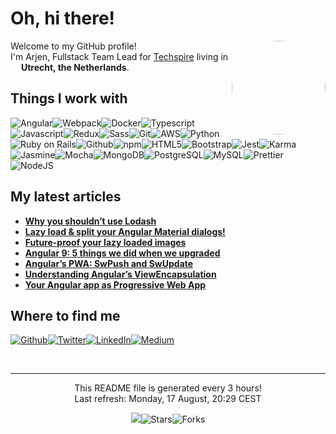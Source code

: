 
<h1> Oh, hi there!</h1><img align="right" width="150" height="150" src="https://github.com/arjenbrandenburgh.png?size=150" style="border-radius:50%"/>
<p>Welcome to my GitHub profile! <br/> I'm Arjen, Fullstack Team Lead for <a href="https://www.techspire.nl" target="_blank">Techspire</a> living in <img src="https://image.flaticon.com/icons/svg/323/323275.svg" width="13"/> <b>Utrecht, the Netherlands</b>.</p>
<h2>Things I work with</h2>
<p><img alt="Angular" src="https://img.shields.io/badge/-Angular-311c87?style=flat-square&logo=angular&logoColor=white"/><img alt="Webpack" src="https://img.shields.io/badge/-Webpack-311c87?style=flat-square&logo=webpack&logoColor=white"/><img alt="Docker" src="https://img.shields.io/badge/-Docker-381b83?style=flat-square&logo=docker&logoColor=white"/><img alt="Typescript" src="https://img.shields.io/badge/-Typescript-401a80?style=flat-square&logo=typescript&logoColor=white"/><img alt="Javascript" src="https://img.shields.io/badge/-Javascript-47187c?style=flat-square&logo=javascript&logoColor=white"/><img alt="Redux" src="https://img.shields.io/badge/-Redux-4f1778?style=flat-square&logo=redux&logoColor=white"/><img alt="Sass" src="https://img.shields.io/badge/-Sass-561674?style=flat-square&logo=sass&logoColor=white"/><img alt="Git" src="https://img.shields.io/badge/-Git-5e1571?style=flat-square&logo=git&logoColor=white"/><img alt="AWS" src="https://img.shields.io/badge/-AWS-65136d?style=flat-square&logo=amazonaws&logoColor=white"/><img alt="Python" src="https://img.shields.io/badge/-Python-6d1269?style=flat-square&logo=python&logoColor=white"/><img alt="Ruby on Rails" src="https://img.shields.io/badge/-Ruby on Rails-741165?style=flat-square&logo=rubyonrails&logoColor=white"/><img alt="Github" src="https://img.shields.io/badge/-Github-7c1062?style=flat-square&logo=github&logoColor=white"/><img alt="npm" src="https://img.shields.io/badge/-npm-830f5e?style=flat-square&logo=npm&logoColor=white"/><img alt="HTML5" src="https://img.shields.io/badge/-HTML5-8b0d5a?style=flat-square&logo=html5&logoColor=white"/><img alt="Bootstrap" src="https://img.shields.io/badge/-Bootstrap-920c56?style=flat-square&logo=bootstrap&logoColor=white"/><img alt="Jest" src="https://img.shields.io/badge/-Jest-9a0b53?style=flat-square&logo=jest&logoColor=white"/><img alt="Karma" src="https://img.shields.io/badge/-Karma-a10a4f?style=flat-square&logo=karma&logoColor=white"/><img alt="Jasmine" src="https://img.shields.io/badge/-Jasmine-a9094b?style=flat-square&logo=jasmine&logoColor=white"/><img alt="Mocha" src="https://img.shields.io/badge/-Mocha-b00747?style=flat-square&logo=mocha&logoColor=white"/><img alt="MongoDB" src="https://img.shields.io/badge/-MongoDB-b80644?style=flat-square&logo=mongodb&logoColor=white"/><img alt="PostgreSQL" src="https://img.shields.io/badge/-PostgreSQL-bf0540?style=flat-square&logo=postgresql&logoColor=white"/><img alt="MySQL" src="https://img.shields.io/badge/-MySQL-c7043c?style=flat-square&logo=mysql&logoColor=white"/><img alt="Prettier" src="https://img.shields.io/badge/-Prettier-ce0238?style=flat-square&logo=prettier&logoColor=white"/><img alt="NodeJS" src="https://img.shields.io/badge/-NodeJS-d60135?style=flat-square&logo=Node.js&logoColor=white"/>
</p>
<h2>My latest articles</h2>
<ul>
  <li><a href="https://medium.com/techspiration/why-you-shouldnt-use-lodash-f8504d7b7383?source=rss-4e994d74f767------2"><b>Why you shouldn’t use Lodash</b></a></li>
  <li><a href="https://medium.com/techspiration/lazy-load-split-your-angular-material-dialogs-61800e06173e?source=rss-4e994d74f767------2"><b>Lazy load &amp; split your Angular Material dialogs!</b></a></li>
  <li><a href="https://medium.com/techspiration/future-proof-your-lazy-loaded-images-16160bb51e58?source=rss-4e994d74f767------2"><b>Future-proof your lazy loaded images</b></a></li>
  <li><a href="https://medium.com/techspiration/angular-9-5-things-we-did-when-we-upgraded-75d0e1de0d4c?source=rss-4e994d74f767------2"><b>Angular 9: 5 things we did when we upgraded</b></a></li>
  <li><a href="https://medium.com/@arjenbrandenburgh/angulars-pwa-swpush-and-swupdate-15a7e5c154ac?source=rss-4e994d74f767------2"><b>Angular’s PWA: SwPush and SwUpdate</b></a></li>
  <li><a href="https://medium.com/dev-jam/understanding-angulars-viewencapsulation-5d8638859d4a?source=rss-4e994d74f767------2"><b>Understanding Angular’s ViewEncapsulation</b></a></li>
  <li><a href="https://medium.com/@arjenbrandenburgh/your-angular-app-as-progressive-web-app-e481043acf65?source=rss-4e994d74f767------2"><b>Your Angular app as Progressive Web App</b></a></li>
</ul>
<h2>Where to find me</h2>
<p><a href="https://github.com/arjenbrandenburgh" target="_blank"><img alt="Github" src="https://img.shields.io/badge/GitHub-%2312100E.svg?&style=for-the-badge&logo=Github&logoColor=white"/></a><a href="https://twitter.com/ArjenBrand" target="_blank"><img alt="Twitter" src="https://img.shields.io/badge/twitter-%231DA1F2.svg?&style=for-the-badge&logo=twitter&logoColor=white"/></a><a href="https://www.linkedin.com/in/arjen-brandenburgh" target="_blank"><img alt="LinkedIn" src="https://img.shields.io/badge/linkedin-%230077B5.svg?&style=for-the-badge&logo=linkedin&logoColor=white"/></a><a href="https://medium.com/@arjenbrandenburgh" target="_blank"><img alt="Medium" src="https://img.shields.io/badge/medium-%2312100E.svg?&style=for-the-badge&logo=medium&logoColor=white"/></a></p><br/>
<hr/>
<p align="center">This README file is generated every 3 hours!<br/>Last refresh: Monday, 17 August, 20:29 CEST</p>
<p align="center"><img src="https://github.com/arjenbrandenburgh/arjenbrandenburgh/workflows/README%20build/badge.svg"/><img alt="Stars" src="https://img.shields.io/github/stars/arjenbrandenburgh/arjenbrandenburgh?style=flat-square&labelColor=343b41"/><img alt="Forks" src="https://img.shields.io/github/forks/arjenbrandenburgh/arjenbrandenburgh?style=flat-square&labelColor=343b41"/></p>